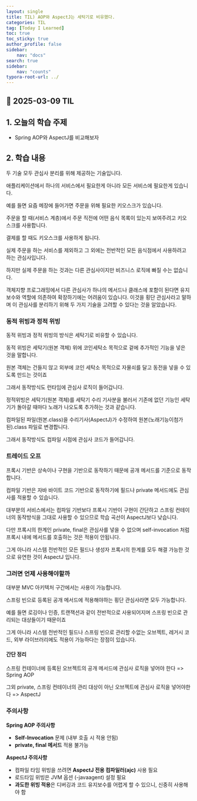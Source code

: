 ```yaml
---
layout: single
title: TIL) AOP와 AspectJ는 세탁기로 비유했다.
categories: TIL
tag: [Today I Learned]
toc: true
toc_sticky: true
author_profile: false
sidebar:
    nav: "docs"
search: true
sidebar:
    nav: "counts"
typora-root-url: ../
---
```


## 📌 2025-03-09 TIL

## 1. 오늘의 학습 주제
- Spring AOP와 AspectJ를 비교해보자

## 2. 학습 내용

두 기술 모두 관심사 분리를 위해 제공하는 기술입니다.

애플리케이션에서 하나의 서비스에서 필요한게 아니라 모든 서비스에 필요한게 있습니다.

예를 들면 요즘 메장에 들어가면 주문을 위해 필요한 키오스크가 있습니다.



주문을 할 때(서비스 계층)에서 주문 직전에 어떤 음식 목록이 있는지 보여주려고 키오스크를 사용합니다.

결제를 할 때도 키오스크를 사용하게 됩니다.



실제 주문을 하는 서비스를 제외하고 그 외에는 전반적인 모든 음식점에서 사용하려고 하는 관심사입니다.

하지만 실제 주문을 하는 것과는 다른 관심사이지만 비즈니스 로직에 빠질 수는 없습니다.



객체지향 프로그래밍에서 다른 관심사가 하나의 메서드나 클래스에 포함이 된다면 유지보수와 역할에 의존하여 확장하기에는 어려움이 있습니다. 이것을 횡단 관심사라고 말하며 이 관심사를 분리하기 위해 두 가지 기술을 고려할 수 있다는 것을 알았습니다.



### 동적 위빙과 정적 위빙

동적 위빙과 정적 위빙의 방식은 세탁기로 비유할 수 있습니다.

동적 위빙은 세탁기(원본 객체) 위에 코인세탁소 목적으로 겉에 추가적인 기능을 넣은 것을 말합니다.

원본 객체는 건들지 않고 외부에 코인 세탁소 목적으로 자물쇠를 달고 동전을 넣을 수 있도록 만드는 것이죠

그래서 동작방식도 런타임에 관심사 로직이 들어갑니다.



정적위빙은 세탁기(원본 객체)를 세탁기 수리 기사분을 불러서 기존에 없던 기능인 세탁기가 돌아갈 때마다 노래가 나오도록 추가하는 것과 같습니다.

컴파일된 파일(원본.class)을 수리기사(AspectJ)가 수정하여 원본(노래기능이첨가된).class 파일로 변경합니다.

그래서 동작방식도 컴파일 시점에 관심사 코드가 들어갑니다.



### 트레이드 오프

프록시 기반은 상속이나 구현을 기반으로 동작하기 때문에 공개 메서드를 기준으로 동작합니다.

컴파일 기반은 자바 바이트 코드 기반으로 동작하기에 필드나 private 메서드에도 관심사를 적용할 수 있습니다.



대부분의 서비스에서는 컴파일 기반보다 프록시 기반이 구현이 간단하고 스프링 컨테이너의 동작방식을 그대로 사용할 수 있으므로 학습 곡선이 AspectJ보다 낮습니다.

다만 프록시의 한계인 private, final은 관심사를 넣을 수 없으며 self-invocation 처럼 프록시 내에 메서드를 호출하는 것은 적용이 안됩니다.

그게 아니라 시스템 전반적인 모든 필드나 생성자 프록시의 한계를 모두 해결 가능한 것으로 유연한 것이 AspectJ 입니다.



### 그러면 언제 사용해야할까

대부분 MVC 아키텍처 구간에서는 사용이 가능합니다.

스프링 빈으로 등록된 공개 메서드에 적용해야하는 횡단 관심사라면 모두 가능합니다.

예를 들면 로깅이나 인증, 트랜잭션과 같이 전반적으로 사용되어지며 스프링 빈으로 관리되는 대상들이기 때문이죠



그게 아니라 시스템 전반적인 필드나 스프링 빈으로 관리할 수없는 오브젝트, 레거시 코드, 외부 라이브러리에도 적용이 가능하다는 장점이 있습니다.

#### 간단 정리

스프링 컨테이너에 등록된 오브젝트의 공개 메서드에 관심사 로직을 넣어야 한다 => Spring AOP

그외 private, 스프링 컨테이너의 관리 대상이 아닌 오브젝트에 관심사 로직을 넣어야한다 => AspectJ



### 주의사항

**Spring AOP 주의사항**

+ **Self-Invocation** 문제 (내부 호출 시 적용 안됨)
+ **private, final 메서드** 적용 불가능

**AspectJ 주의사항**

+ 컴파일 타임 위빙을 쓰려면 **AspectJ 전용 컴파일러(ajc)** 사용 필요
+ 로드타임 위빙은 JVM 옵션 (-javaagent) 설정 필요
+ **과도한 위빙 적용**은 디버깅과 코드 유지보수를 어렵게 할 수 있으니, 신중히 사용해야 함




